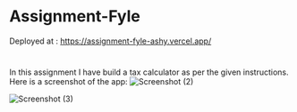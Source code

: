 # Assignment-Fyle
Deployed at : https://assignment-fyle-ashy.vercel.app/
#
In this assignment I have build a tax calculator as per the given instructions.
Here is a screenshot of the app:
![Screenshot (2)](https://github.com/akanksha4711/Assignment-Fyle/assets/30208517/487fdd71-557f-4edc-8d0d-86710d7ab51b)

![Screenshot (3)](https://github.com/akanksha4711/Assignment-Fyle/assets/30208517/fbb4816f-5830-48e5-8639-c8156b11f653)

